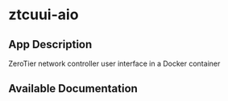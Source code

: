 # ztcuui-aio

## App Description

ZeroTier network controller user interface in a Docker container

## Available Documentation

